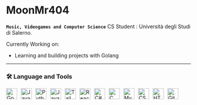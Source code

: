 # MoonMr404


**`Music, Videogames and Computer Science`**
CS Student : Università degli Studi di Salerno.

Currently Working on:
- Learning and building projects with Golang
---
### 🛠️ Language and Tools

<img src="https://cdn.jsdelivr.net/gh/devicons/devicon@latest/icons/go/go-original-wordmark.svg" alt="Go" width="30px" style="margin-right: 10px; float: left;" />
<img src="https://cdn.jsdelivr.net/gh/devicons/devicon@latest/icons/java/java-original.svg" alt="Java" width="30px" style="margin-right: 10px; float: left;" />
<img src="https://cdn.jsdelivr.net/gh/devicons/devicon@latest/icons/python/python-plain.svg" alt="Python" width="30px" style="margin-right: 10px; float: left;" />
<img src="https://cdn.jsdelivr.net/gh/devicons/devicon@latest/icons/javascript/javascript-original.svg" alt="JavaScript" width="30px" style="margin-right: 10px; float: left;" />
<img src="https://cdn.jsdelivr.net/gh/devicons/devicon@latest/icons/tailwindcss/tailwindcss-original.svg" alt="Tailwind CSS" width="30px" style="margin-right: 10px; float: left;" />
<img src="https://cdn.jsdelivr.net/gh/devicons/devicon@latest/icons/react/react-original.svg" alt="React" width="30px" style="margin-right: 10px; float: left;" />
<img src="https://cdn.jsdelivr.net/gh/devicons/devicon@latest/icons/csharp/csharp-original.svg" alt="C#" width="30px" style="margin-right: 10px; float: left;" />
<img src="https://cdn.jsdelivr.net/gh/devicons/devicon@latest/icons/c/c-original.svg" alt="C" width="30px" style="margin-right: 10px; float: left;" />
<img src="https://cdn.jsdelivr.net/gh/devicons/devicon@latest/icons/mysql/mysql-original.svg" alt="MySQL" width="30px" style="margin-right: 10px; float: left;" />
<img src="https://cdn.jsdelivr.net/gh/devicons/devicon@latest/icons/css3/css3-original.svg" alt="CSS3" width="30px" style="margin-right: 10px; float: left;" />
<img src="https://cdn.jsdelivr.net/gh/devicons/devicon@latest/icons/html5/html5-original.svg" alt="HTML5" width="30px" style="margin-right: 10px; float: left;" />
<img src="https://cdn.jsdelivr.net/gh/devicons/devicon@latest/icons/git/git-original.svg" alt="Git" width="30px" style="margin-right: 10px; float: left;" />
